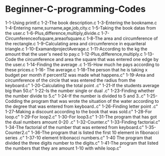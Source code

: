 # Beginner-C-programming-Codes
1-1-Using printf.c
1-2-The book description.c
1-3-Entering the bookname.c
1-4-Entering name,surname,age,job,city.c
1-5-Taking the book datas from the user.c
1-6-Plus,difference,multiply,divide.c
1-7-Circumferenceofsquare,areaofsquare.c
1-8-The area and circumference of the rectangle.c
1-9-Calculating area and circumference  in equariteral triangle.c
1-10-ExamandprojectAverage.c
1-11-According to the kg the amount that  the user's need to pay.c
1-12-Plus,difference,multiply.c
1-13-Code the circumference and area the square that was entered one edge by the user.c
1-14-Finding the average .c
1-15-How much he pays according to these prices.c
1-16- The average.c
1-18-The person that he is taking x budget per month if percent12 was made what happens.c"
1-19-Area and circumference of the circle that was entered the radius from the keyboard.c"
1-20-Calculating the total point .c"
1-21-If the students average big than 50.c"
1-22-Is the number single or dual .c"
1-23-Finding whether the number divide to 5.c"
1-24-If the number is divided to 5 and 3..c"
1-25-Codding the program that was wrote the situation of the water according to the degree that was entered from keyboard..c"
1-26-Finding letter point .c"
1-27-Making a discount according to the book that was sold.c"
1-28-For loop.c"
1-29-For loop2.c"
1-30-For loop3.c"
1-31-The program that has got the dual numbers amount 0-20 .c"
1-32-Counter.c"
1-33-Finding factorial.c"
1-34-The factorial of the number that was entered from keyboard.c"
1-35-Counter2.c"
1-36-The program that is listed the first 10 element in fibonacci series .c"
1-37-10 element tribonacci numbers.c"
1-40 The program that divided the three digits number to the digits.c"
1-41-The program that listed the numbers that they are amount 1-10 with while loop.c"
